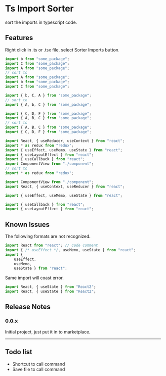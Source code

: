 # Ts Import Sorter

sort the imports in typescript code.

## Features

Right click in .ts or .tsx file, select Sorter Imports button.

```typescript
import b from "some_package";
import C from "some_package";
import A from "some_package";
// sort to
import A from "some_package";
import b from "some_package";
import C from "some_package";
```

```typescript
import { b, C, A } from "some_package";
// sort to
import { A, b, C } from "some_package";
```

```typescript
import { C, D, F } from "some_package";
import { A, B, C } from "some_package";
// sort to
import { A, B, C } from "some_package";
import { C, D, F } from "some_package";
```

```typescript
import React, { useReducer, useContext } from "react";
import * as redux from "redux";
import { useEffect, useMemo, useState } from "react";
import { useLayoutEffect } from "react";
import { useCallback } from "react";
import ComponentView from "./component"; 
// sort to
import * as redux from "redux";

import ComponentView from "./component";
import React, { useContext, useReducer } from "react";

import { useEffect, useMemo, useState } from "react";

import { useCallback } from "react";
import { useLayoutEffect } from "react";
```


## Known Issues

The following formats are not recognized.
```typescript
import React from "react"; // code comment
import { /* useEffect */, useMemo, useState } from "react";
import { 
    useEffect,
    useMemo,
    useState } from "react";

```

Same import will coast error.
```typescript
import React, { useState } from "React2";
import React, { useState } from "React2";
```

## Release Notes

### 0.0.x

Initial project, just put it in to marketplace.

---

## Todo list
- Shortcut to call command
- Save file to call command
